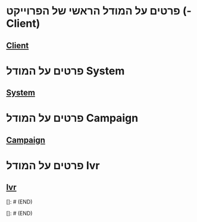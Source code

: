 # פרטים על המודל הראשי של הפרוייקט (- Client)
## [Client](CLIENT.md)

# פרטים על המודל System
## [System](SYSTEM.md)

# פרטים על המודל Campaign
## [Campaign](CAMPAIGN.md)

# פרטים על המודל Ivr
## [Ivr](IVR.md)


[]: # (END)

[]: # (END)
